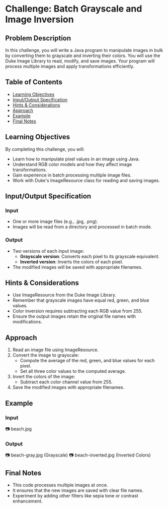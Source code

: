 # Challenge: Batch Grayscale and Image Inversion

## Problem Description

In this challenge, you will write a Java program to manipulate images in bulk by converting them to grayscale and inverting their colors. You will use the Duke Image Library to read, modify, and save images. Your program will process multiple images and apply transformations efficiently.

## Table of Contents

- [Learning Objectives](#learning-objectives)
- [Input/Output Specification](#inputoutput-specification)
- [Hints & Considerations](#hints--considerations)
- [Approach](#approach)
- [Example](#example)
- [Final Notes](#final-notes)

## Learning Objectives

By completing this challenge, you will:

- Learn how to manipulate pixel values in an image using Java.
- Understand RGB color models and how they affect image transformations.
- Gain experience in batch processing multiple image files.
- Work with Duke's ImageResource class for reading and saving images.

## Input/Output Specification

### Input

- One or more image files (e.g., .jpg, .png).
- Images will be read from a directory and processed in batch mode.

### Output

- Two versions of each input image:
  - **Grayscale version**: Converts each pixel to its grayscale equivalent.
  - **Inverted version**: Inverts the colors of each pixel.
- The modified images will be saved with appropriate filenames.

## Hints & Considerations

- Use ImageResource from the Duke Image Library.
- Remember that grayscale images have equal red, green, and blue values.
- Color inversion requires subtracting each RGB value from 255.
- Ensure the output images retain the original file names with modifications.

## Approach

1. Read an image file using ImageResource.
2. Convert the image to grayscale:
   - Compute the average of the red, green, and blue values for each pixel.
   - Set all three color values to the computed average.
3. Invert the colors of the image:
   - Subtract each color channel value from 255.
4. Save the modified images with appropriate filenames.

## Example

### Input

📷 beach.jpg

### Output

📷 beach-gray.jpg (Grayscale)
📷 beach-inverted.jpg (Inverted Colors)

## Final Notes

- This code processes multiple images at once.
- It ensures that the new images are saved with clear file names.
- Experiment by adding other filters like sepia tone or contrast enhancement.
